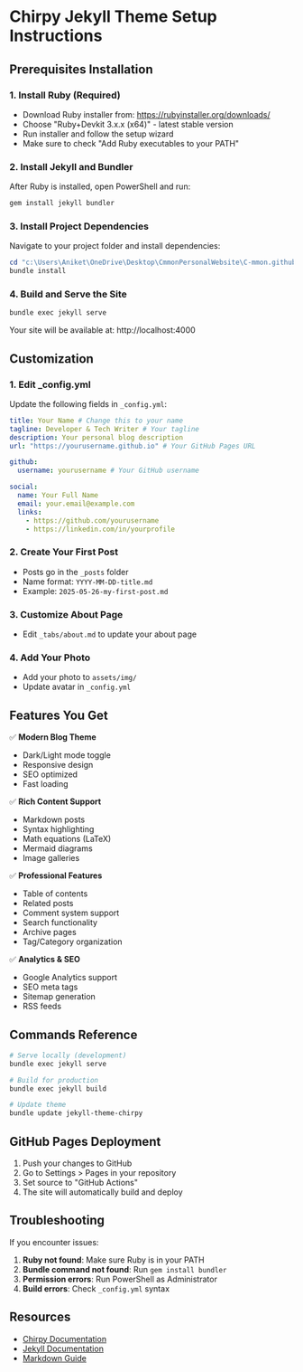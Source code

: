 # Chirpy Jekyll Theme Setup Instructions

## Prerequisites Installation

### 1. Install Ruby (Required)
- Download Ruby installer from: https://rubyinstaller.org/downloads/
- Choose "Ruby+Devkit 3.x.x (x64)" - latest stable version
- Run installer and follow the setup wizard
- Make sure to check "Add Ruby executables to your PATH"

### 2. Install Jekyll and Bundler
After Ruby is installed, open PowerShell and run:
```powershell
gem install jekyll bundler
```

### 3. Install Project Dependencies
Navigate to your project folder and install dependencies:
```powershell
cd "c:\Users\Aniket\OneDrive\Desktop\CmmonPersonalWebsite\C-mmon.github.io"
bundle install
```

### 4. Build and Serve the Site
```powershell
bundle exec jekyll serve
```

Your site will be available at: http://localhost:4000

## Customization

### 1. Edit _config.yml
Update the following fields in `_config.yml`:

```yaml
title: Your Name # Change this to your name
tagline: Developer & Tech Writer # Your tagline
description: Your personal blog description
url: "https://yourusername.github.io" # Your GitHub Pages URL

github:
  username: yourusername # Your GitHub username

social:
  name: Your Full Name
  email: your.email@example.com
  links:
    - https://github.com/yourusername
    - https://linkedin.com/in/yourprofile
```

### 2. Create Your First Post
- Posts go in the `_posts` folder
- Name format: `YYYY-MM-DD-title.md`
- Example: `2025-05-26-my-first-post.md`

### 3. Customize About Page
- Edit `_tabs/about.md` to update your about page

### 4. Add Your Photo
- Add your photo to `assets/img/`
- Update avatar in `_config.yml`

## Features You Get

✅ **Modern Blog Theme**
- Dark/Light mode toggle
- Responsive design
- SEO optimized
- Fast loading

✅ **Rich Content Support**
- Markdown posts
- Syntax highlighting
- Math equations (LaTeX)
- Mermaid diagrams
- Image galleries

✅ **Professional Features**
- Table of contents
- Related posts
- Comment system support
- Search functionality
- Archive pages
- Tag/Category organization

✅ **Analytics & SEO**
- Google Analytics support
- SEO meta tags
- Sitemap generation
- RSS feeds

## Commands Reference

```powershell
# Serve locally (development)
bundle exec jekyll serve

# Build for production
bundle exec jekyll build

# Update theme
bundle update jekyll-theme-chirpy
```

## GitHub Pages Deployment

1. Push your changes to GitHub
2. Go to Settings > Pages in your repository
3. Set source to "GitHub Actions"
4. The site will automatically build and deploy

## Troubleshooting

If you encounter issues:

1. **Ruby not found**: Make sure Ruby is in your PATH
2. **Bundle command not found**: Run `gem install bundler`
3. **Permission errors**: Run PowerShell as Administrator
4. **Build errors**: Check `_config.yml` syntax

## Resources

- [Chirpy Documentation](https://github.com/cotes2020/jekyll-theme-chirpy/wiki)
- [Jekyll Documentation](https://jekyllrb.com/docs/)
- [Markdown Guide](https://www.markdownguide.org/)
